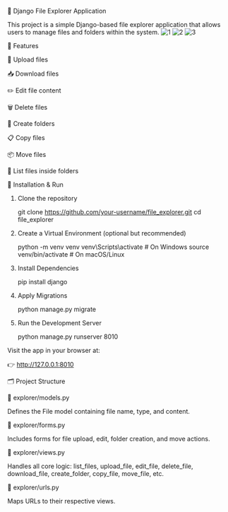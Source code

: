 📁 Django File Explorer Application

This project is a simple Django-based file explorer application that allows users to manage files and folders within the system.
![1](https://github.com/user-attachments/assets/0a1168e0-d2fd-4ad0-af0d-6c6279587b12)
![2](https://github.com/user-attachments/assets/539f49c8-f901-465f-8bbe-b81d2f4fb08f)
![3](https://github.com/user-attachments/assets/31f8bab5-c52e-4ac5-8eac-bf529dc8e062)

🔧 Features

📄 Upload files

📥 Download files

✏️ Edit file content

🗑️ Delete files

📂 Create folders

📋 Copy files

📦 Move files

📁 List files inside folders




🚀 Installation & Run
1. Clone the repository
   
   git clone https://github.com/your-username/file_explorer.git
   cd file_explorer

2. Create a Virtual Environment (optional but recommended)
   
    python -m venv venv
    venv\Scripts\activate  # On Windows
    source venv/bin/activate  # On macOS/Linux

3. Install Dependencies
   
    pip install django

4. Apply Migrations
   
    python manage.py migrate

5. Run the Development Server
    
    python manage.py runserver 8010

Visit the app in your browser at:

👉 http://127.0.0.1:8010








🗂️ Project Structure

📁 explorer/models.py

Defines the File model containing file name, type, and content.

📁 explorer/forms.py

Includes forms for file upload, edit, folder creation, and move actions.

📁 explorer/views.py

Handles all core logic:
list_files, upload_file, edit_file, delete_file, download_file, create_folder, copy_file, move_file, etc.

📁 explorer/urls.py

Maps URLs to their respective views.
